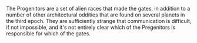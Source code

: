 The Progenitors are a set of alien races that made the gates, in addition to a number of other architectural oddities that are found on several planets in the third epoch. They are sufficiently strange that communication is difficult, if not impossible, and it's not entirely clear which of the Pregenitors is responsible for which of the gates. 

